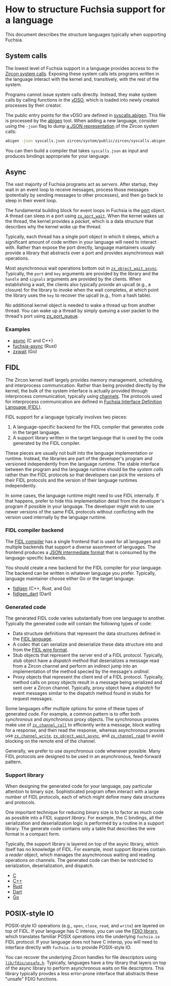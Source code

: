 # How to structure Fuchsia support for a language

This document describes the structure languages typically when supporting
Fuchsia.

## System calls

The lowest level of Fuchsia support in a language provides access to the
[Zircon system calls](/zircon/docs/syscalls/).
Exposing these system calls lets programs written in the language interact with
the kernel and, transitively, with the rest of the system.

Programs cannot issue system calls directly. Instead, they make system calls by
calling functions in the [vDSO](/zircon/docs/vdso.md),
which is loaded into newly created processes by their creator.

The public entry points for the vDSO are defined in
[syscalls.abigen](/zircon/system/public/zircon/syscalls.abigen).
This file is processed by the [abigen](/zircon/docs/vdso.md#abigen-tool)
tool. When adding a new language, consider using the `-json` flag to dump
[a JSON representation](/zircon/system/host/abigen/syscall_schema.json)
of the Zircon system calls:

```sh
abigen -json syscalls.json zircon/system/public/zircon/syscalls.abigen
```

You can then build a compiler that takes `syscalls.json` as input and produces
bindings appropriate for your language.

## Async

The vast majority of Fuchsia programs act as *servers*. After startup, they wait
in an event loop to receive messages, process those messages (potentially by
sending messages to other processes), and then go back to sleep in their event
loop.

The fundamental building block for event loops in Fuchsia is the
[port](/zircon/docs/objects/port.md)
object. A thread can sleep in a port using
[`zx_port_wait`](/zircon/docs/syscalls/port_wait.md).
When the kernel wakes up the thread, the kernel provides a *packet*, which is a
data structure that describes why the kernel woke up the thread.

Typically, each thread has a single port object in which it sleeps, which a
significant amount of code written in your language will need to interact with.
Rather than expose the port directly, language mantainers usually provide
a library that abstracts over a port and provides asynchronous wait operations.

Most asynchronous wait operations bottom out in
[`zx_object_wait_async`](/zircon/docs/syscalls/object_wait_async.md). Typically, the `port` and `key`
arguments are provided by the library and the `handle` and `signals`
arguments are provided by the clients. When establishing a wait, the clients
also typically provide an upcall (e.g., a closure) for the library to invoke
when the wait completes, at which point the library uses the `key` to recover
the upcall (e.g., from a hash table).

No additional kernel object is needed to wake a thread up from another thread.
You can wake up a thread by simply queuing a user packet to the thread's port
using
[zx_port_queue](/zircon/docs/syscalls/port_queue.md).

### Examples

* [async](/zircon/system/ulib/async)
  (C and C++)
* [fuchsia-async](/garnet/public/rust/fuchsia-async/) (Rust)
* [zxwait](https://fuchsia.googlesource.com/third_party/go/+/master/src/syscall/zx/zxwait/) (Go)

## FIDL

The Zircon kernel itself largely provides memory management, scheduling, and
interprocess communication. Rather than being provided directly by the kernel,
the bulk of the system interface is actually provided through interprocess
communication, typically using [channels](/zircon/docs/objects/channel.md).
The protocols used for interprocess communication are defined in
[Fuchsia Interface Definition Language (FIDL)](../fidl/README.md).

FIDL support for a language typically involves two pieces:

1. A language-specific backend for the FIDL compiler that generates code in the
   target language.
2. A support library written in the target language that is used by the code
   generated by the FIDL compiler.

These pieces are usually not built into the language implementation or runtime.
Instead, the libraries are part of the developer's program and versioned
independently from the language runtime. The stable interface between the
program and the language runtime should be the *system calls* rather than the
FIDL protocols so that developers can pick the versions of their FIDL
protocols and the version of their language runtimes independently.

In some cases, the language runtime might need to use FIDL internally. If that
happens, prefer to hide this implementation detail from the developer's program
if possible in your language. The developer might wish to use newer versions of
the same FIDL protocols without conflicting with the version used internally by
the language runtime.

### FIDL compiler backend

The [FIDL compiler](/zircon/system/host/fidl/)
has a single frontend that is used for all languages and multiple backends that
support a diverse assortment of languages. The frontend produces a
[JSON intermediate format](/docs/development/languages/fidl/reference/json-ir.md)
that is consumed by the language-specific backends.

You should create a new backend for the FIDL compiler for your language. The
backend can be written in whatever language you prefer. Typically, language
maintainer choose either Go or the target language.

 * [fidlgen](/garnet/go/src/fidl/compiler/backend) (C++, Rust, and Go)
 * [fidlgen_dart](https://fuchsia.googlesource.com/topaz/+/master/bin/fidlgen_dart) (Dart)

### Generated code

The generated FIDL code varies substantially from one language to another.
Typically the generated code will contain the following types of code:

* Data structure definitions that represent the data structures defined in the
  [FIDL language](/docs/development/languages/fidl/reference/language.md).
* A codec that can serialize and deserialize these data structure into and from
  the [FIDL wire format](/docs/development/languages/fidl/reference/wire-format/README.md).
* Stub objects that represent the server end of a FIDL protocol. Typically,
  stub object have a *dispatch* method that deserializes a message read from a
  Zircon channel and perform an indirect jump into an implementation of the
  method specied by the message's *ordinal*.
* Proxy objects that represent the client end of a FIDL protocol. Typically,
  method calls on proxy objects result in a message being serialized and
  sent over a Zircon channel. Typically, proxy object have a *dispatch* for
  event messages similar to the dispatch method found in stubs for request
  messages.

Some languages offer multiple options for some of these types of generated code.
For example, a common pattern is to offer both *synchronous* and *asynchronous*
proxy objects. The synchronous proxies make use of
[`zx_channel_call`](/zircon/docs/syscalls/channel_call.md)
to efficiently write a message, block waiting for a response, and then read the
response, whereas asynchronous proxies use
[`zx_channel_write`](/zircon/docs/syscalls/channel_write.md),
[`zx_object_wait_async`](/zircon/docs/syscalls/object_wait_async.md),
and
[`zx_channel_read`](/zircon/docs/syscalls/channel_read.md)
to avoid blocking on the remote end of the channel.

Generally, we prefer to use *asynchronous* code whenever possible. Many FIDL
protocols are designed to be used in an asynchronous, feed-forward pattern.

### Support library

When designing the generated code for your language, pay particular attention to
binary size. Sophisticated program often interact with a large number of FIDL
protocols, each of which might define many data structures and protocols.

One important technique for reducing binary size is to factor as much code as
possible into a FIDL *support library*. For example, the C bindings, all the
serialization and deserialization logic is performed by a routine in a support
library. The generate code contains only a table that describes the wire format
in a compact form.

Typically, the support library is layered on top of the async library, which
itself has no knowledge of FIDL. For example, most support libraries contain a
*reader* object, which manages the asynchronous waiting and reading operations
on channels. The generated code can then be restricted to serialzation,
deserialization, and dispatch.

 * [C](/zircon/system/ulib/fidl)
 * [C++](/sdk/lib/fidl/cpp/)
 * [Rust](/garnet/public/lib/fidl/rust/fidl)
 * [Dart](https://fuchsia.googlesource.com/topaz/+/master/public/dart/fidl/)
 * [Go](https://fuchsia.googlesource.com/third_party/go/+/master/src/syscall/zx/fidl/)

## POSIX-style IO

POSIX-style IO operations (e.g., `open`, `close`, `read`, and `write`) are
layered on top of FIDL. If your language has C interop, you can use the
[FDIO library](/zircon/system/ulib/fdio),
which translates familiar POSIX operations into the underlying `fuchsia.io` FIDL
protocol. If your language does not have C interop, you will need to interface
directly with `fuchsia.io` to provide POSIX-style IO.

You can recover the underlying Zircon handles for file descriptors using [`lib/fdio/unsafe.h`](/zircon/system/ulib/fdio/include/lib/fdio/unsafe.h).
Typically, languages have a tiny library that layers on top of the async library
to perform asynchronous waits on file descriptors. This library typically
provdes a less error-prone interface that abstracts these "unsafe" FDIO
functions.
